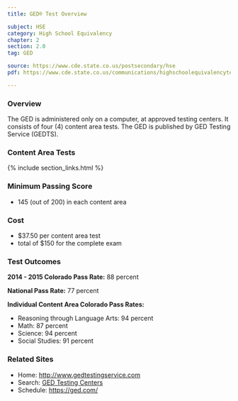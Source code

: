 ```yaml
---
title: GED® Test Overview

subject: HSE
category: High School Equivalency
chapter: 2
section: 2.0
tag: GED

source: https://www.cde.state.co.us/postsecondary/hse
pdf: https://www.cde.state.co.us/communications/highschoolequivalencytestingprogram

---
```

### Overview
The GED is administered only on a computer, at approved testing centers. It consists of four (4) content area tests. The GED is published by GED Testing Service (GEDTS).

### Content Area Tests

{% include section_links.html %}

###  Minimum Passing Score

  * 145 (out of 200) in each content area

### Cost

  * $37.50 per content area test
  * total of $150 for the complete exam

### Test Outcomes

**2014 - 2015 Colorado Pass Rate:** 88 percent

**National Pass Rate:** 77 percent

**Individual Content Area Colorado Pass Rates:**

  * Reasoning through Language Arts: 94 percent
  * Math: 87 percent
  * Science: 94 percent
  * Social Studies: 91 percent

### Related Sites

- Home: <http://www.gedtestingservice.com>
- Search: [GED Testing Centers](https://wsr.pearsonvue.com/testtaker/find/testcenter/GEDTS?locale=en_US)
- Schedule: <https://ged.com/>
